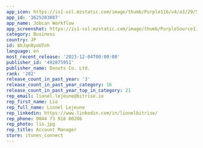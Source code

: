 ```yaml
---
app_icon: https://is1-ssl.mzstatic.com/image/thumb/Purple116/v4/a3/29/57/a32957bd-9e84-dfb8-f0f3-abbceea07169/AppIcon-production-0-0-1x_U007emarketing-0-10-0-85-220.png/1024x1024bb.png
app_id: '1625283887'
app_name: Jobcan Workflow
app_screenshot: https://is1-ssl.mzstatic.com/image/thumb/PurpleSource112/v4/a5/bc/51/a5bc511a-2cb3-4566-a7ad-5ef430dcdbf6/68d27a25-6425-4bd8-a7e9-993db3f5459d_WF_U30a2_U30d5_U309a_U30ea__U82f1_U8a9e_01_U81ea_U5206_U306e_U7533_U8acb_U4e00_U89a7_6.5inch.PNG/1242x2688bb.png
category: Business
country: JP
id: 8bJqn8yoUTnh
language: en
most_recent_release: '2023-12-04T00:00:00'
publisher_id: '492075951'
publisher_name: Donuts Co. Ltd.
rank: '282'
release_count_in_past_year: '3'
release_count_in_past_year_category: 16
release_count_in_past_year_top_in_category: 21
rep_email: lionel.lejeune@bitrise.io
rep_first_name: Lio
rep_full_name: Lionel Lejeune
rep_linkedin: https://www.linkedin.com/in/lionelbitrise/
rep_phone: 0044 73 918 00286
rep_photo: lio.jpg
rep_title: Account Manager
store: itunes_connect
---
```

